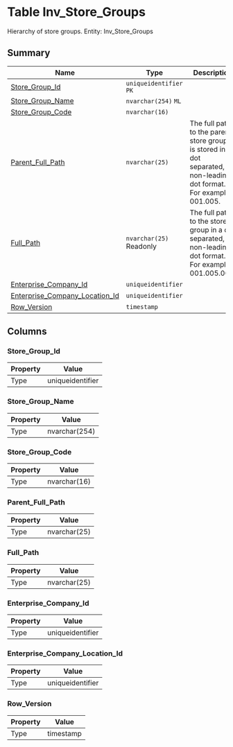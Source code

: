 # Table Inv_Store_Groups

Hierarchy of store groups. Entity: Inv_Store_Groups

## Summary

| Name | Type | Description |
| - | - | --- |
|[Store_Group_Id](#store_group_id)|`uniqueidentifier` `PK`||
|[Store_Group_Name](#store_group_name)|`nvarchar(254)` `ML`||
|[Store_Group_Code](#store_group_code)|`nvarchar(16)` ||
|[Parent_Full_Path](#parent_full_path)|`nvarchar(25)` |The full path to the parent store group. It is stored in a dot separated, non-leading dot format. For example: 001.005.|
|[Full_Path](#full_path)|`nvarchar(25)` Readonly|The full path to the store group in a dot separated, non-leading dot format. For example: 001.005.008.|
|[Enterprise_Company_Id](#enterprise_company_id)|`uniqueidentifier` ||
|[Enterprise_Company_Location_Id](#enterprise_company_location_id)|`uniqueidentifier` ||
|[Row_Version](#row_version)|`timestamp` ||

## Columns

### Store_Group_Id

| Property | Value |
| - | - |
|Type|uniqueidentifier|

### Store_Group_Name

| Property | Value |
| - | - |
|Type|nvarchar(254)|

### Store_Group_Code

| Property | Value |
| - | - |
|Type|nvarchar(16)|

### Parent_Full_Path

| Property | Value |
| - | - |
|Type|nvarchar(25)|

### Full_Path

| Property | Value |
| - | - |
|Type|nvarchar(25)|

### Enterprise_Company_Id

| Property | Value |
| - | - |
|Type|uniqueidentifier|

### Enterprise_Company_Location_Id

| Property | Value |
| - | - |
|Type|uniqueidentifier|

### Row_Version

| Property | Value |
| - | - |
|Type|timestamp|



